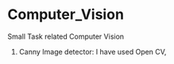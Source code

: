 # Computer_Vision
Small Task related Computer Vision

1. Canny Image detector:
I have used Open CV, 

